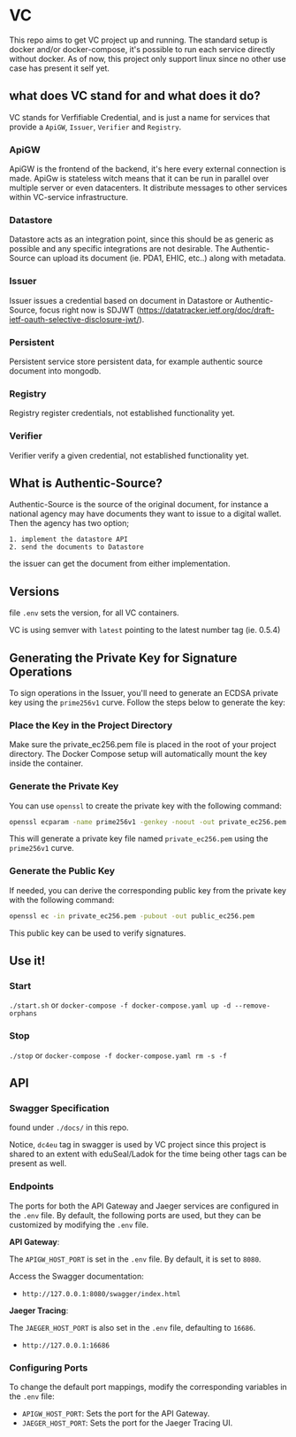 # VC

This repo aims to get VC project up and running. The standard setup is docker and/or docker-compose, it's possible to run each service directly without docker. As of now, this project only support linux since no other use case has present it self yet. 

## what does VC stand for and what does it do?
VC stands for Verfifiable Credential, and is just a name for services that provide a `ApiGW`, `Issuer`, `Verifier` and `Registry`.


### ApiGW
ApiGW is the frontend of the backend, it's here every external connection is made. ApiGw is stateless witch means that it can be run in parallel over multiple server or even datacenters.
It distribute messages to other services within VC-service infrastructure.

### Datastore
Datastore acts as an integration point, since this should be as generic as possible and any specific integrations are not desirable. The Authentic-Source can upload its document (ie. PDA1, EHIC, etc..) along with metadata. 

### Issuer
Issuer issues a credential based on document in Datastore or Authentic-Source, focus right now is SDJWT (https://datatracker.ietf.org/doc/draft-ietf-oauth-selective-disclosure-jwt/).

### Persistent
Persistent service store persistent data, for example authentic source document into mongodb.

### Registry
Registry register credentials, not established functionality yet.

### Verifier
Verifier verify a given credential, not established functionality yet.

## What is Authentic-Source?
Authentic-Source is the source of the original document, for instance a national agency may have documents they want to issue to a digital wallet. Then the agency has two option;
    
    1. implement the datastore API
    2. send the documents to Datastore
    
the issuer can get the document from either implementation.

## Versions

file `.env` sets the version, for all VC containers.

VC is using semver with `latest` pointing to the latest number tag (ie. 0.5.4)

## Generating the Private Key for Signature Operations

To sign operations in the Issuer, you'll need to generate an ECDSA private key using the `prime256v1` curve. Follow the steps below to generate the key:

### Place the Key in the Project Directory

Make sure the private_ec256.pem file is placed in the root of your project directory. The Docker Compose setup will automatically mount the key inside the container.

### Generate the Private Key

You can use `openssl` to create the private key with the following command:

```bash
openssl ecparam -name prime256v1 -genkey -noout -out private_ec256.pem
```

This will generate a private key file named `private_ec256.pem` using the `prime256v1` curve.

### Generate the Public Key

If needed, you can derive the corresponding public key from the private key with the following command:

```bash
openssl ec -in private_ec256.pem -pubout -out public_ec256.pem
```

This public key can be used to verify signatures.

## Use it!

### Start
`./start.sh` or `docker-compose -f docker-compose.yaml up -d --remove-orphans`

### Stop
`./stop` or `docker-compose -f docker-compose.yaml rm -s -f`

## API 

### Swagger Specification
found under `./docs/` in this repo.

Notice, `dc4eu` tag in swagger is used by VC project since this project is shared to an extent with eduSeal/Ladok for the time being other tags can be present as well.

### Endpoints

The ports for both the API Gateway and Jaeger services are configured in the `.env` file. By default, the following ports are used, but they can be customized by modifying the `.env` file.

**API Gateway**:

The `APIGW_HOST_PORT` is set in the `.env` file. By default, it is set to `8080`.

Access the Swagger documentation:
- `http://127.0.0.1:8080/swagger/index.html`

**Jaeger Tracing**:

The `JAEGER_HOST_PORT` is also set in the `.env` file, defaulting to `16686`.
- `http://127.0.0.1:16686`

### Configuring Ports

To change the default port mappings, modify the corresponding variables in the `.env` file:
- `APIGW_HOST_PORT`: Sets the port for the API Gateway.
- `JAEGER_HOST_PORT`: Sets the port for the Jaeger Tracing UI.